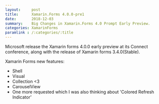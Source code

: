 ```yaml
---
layout:     post
title:      Xamarin.Forms 4.0.0-pre1
date:       2018-12-03
summary:    Big Changes in Xamarin.Forms 4.0 Prompt Early Preview.
categories: XamarinForms
paramlink : /:categories/:title
---
```


Microsoft release the Xamarin forms 4.0.0 early preview at its Connect conference, along with the release of Xamarin forms 3.4.0(Stable).

Xamarin Forms new features:

* Shell
* Visual 
* Collection <3
* CarouselView
* One more requested which I was also thinking about 'Colored Refresh Indicator'
